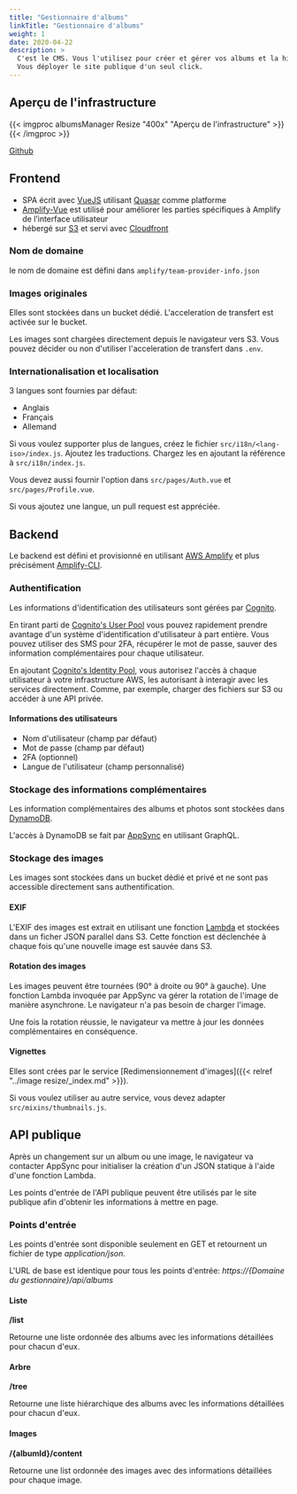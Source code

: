 ```yaml
---
title: "Gestionnaire d'albums"
linkTitle: "Gestionnaire d'albums"
weight: 1
date: 2020-04-22
description: >
  C'est le CMS. Vous l'utilisez pour créer et gérer vos albums et la hiérarchie imbriquée. Charger vos images et les assigner aux albums. Assigner les couvertures d'albums.
  Vous déployer le site publique d'un seul click.
---
```

## Aperçu de l'infrastructure
{{< imgproc albumsManager Resize "400x" "Aperçu de l'infrastructure" >}}
{{< /imgproc >}}

<a class="btn btn-sm btn-secondary mr-3 mb-4" href="https://github.com/yapawa/albumsManager">
  Github <i class="fab fa-github ml-2 "></i>
</a>

## Frontend

* SPA écrit avec [VueJS](https://vuejs.org/) utilisant [Quasar](https://quasar.dev/) comme platforme
* [Amplify-Vue](https://docs.amplify.aws/ui-legacy/q/framework/vue) est utilisé pour améliorer les parties spécifiques à Amplify de l’interface utilisateur
* hébergé sur [S3](https://aws.amazon.com/s3/) et servi avec [Cloudfront](https://aws.amazon.com/cloudfront/)

### Nom de domaine
le nom de domaine est défini dans `amplify/team-provider-info.json`

### Images originales
Elles sont stockées dans un bucket dédié. L'acceleration de transfert est activée sur le bucket.

Les images sont chargées directement depuis le navigateur vers S3. Vous pouvez décider ou non d'utiliser l'acceleration de transfert dans `.env`.

### Internationalisation et localisation
3 langues sont fournies par défaut:
* Anglais
* Français
* Allemand

Si vous voulez supporter plus de langues, créez le fichier `src/i18n/<lang-iso>/index.js`. Ajoutez les traductions. Chargez les en ajoutant la référence à `src/i18n/index.js`.

Vous devez aussi fournir l'option dans `src/pages/Auth.vue` et `src/pages/Profile.vue`.

Si vous ajoutez une langue, un pull request est appréciée.

## Backend

Le backend est défini et provisionné en utilisant [AWS Amplify](https://aws.amazon.com/amplify/) et plus précisément [Amplify-CLI](https://docs.amplify.aws/cli).

### Authentification

Les informations d'identification des utilisateurs sont gérées par [Cognito](https://aws.amazon.com/cognito/).

En tirant parti de [Cognito's User Pool](https://docs.aws.amazon.com/cognito/latest/developerguide/getting-started-with-cognito-user-pools.html)
vous pouvez rapidement prendre avantage d'un système d'identification d'utilisateur à part entière. Vous pouvez utiliser des SMS pour 2FA, récupérer le mot de passe, sauver des information complémentaires pour chaque utilisateur.

En ajoutant [Cognito's Identity Pool](https://docs.aws.amazon.com/cognito/latest/developerguide/cognito-identity.html),
vous autorisez l'accès à chaque utilisateur à votre infrastructure AWS, les autorisant à interagir avec les services directement. Comme, par exemple, charger des fichiers sur S3 ou accéder à une API privée.

#### Informations des utilisateurs
* Nom d'utilisateur (champ par défaut)
* Mot de passe (champ par défaut)
* 2FA (optionnel)
* Langue de l'utilisateur (champ personnalisé)

### Stockage des informations complémentaires
Les information complémentaires des albums et photos sont stockées dans [DynamoDB](https://aws.amazon.com/dynamodb/).

L'accès à DynamoDB se fait par [AppSync](https://aws.amazon.com/appsync/) en utilisant GraphQL.

### Stockage des images
Les images sont stockées dans un bucket dédié et privé et ne sont pas accessible directement sans authentification.

#### EXIF
L'EXIF des images est extrait en utilisant une fonction [Lambda](https://aws.amazon.com/lambda/) et stockées dans un ficher JSON parallel dans S3. Cette fonction est déclenchée à chaque fois qu'une nouvelle image est sauvée dans S3.

#### Rotation des images
Les images peuvent être tournées (90° à droite ou 90° à gauche). Une fonction Lambda invoquée par AppSync va gérer la rotation de l'image de manière asynchrone. Le navigateur n'a pas besoin de charger l'image.

Une fois la rotation réussie, le navigateur va mettre à jour les données complémentaires en conséquence.

#### Vignettes

Elles sont crées par le service [Redimensionnement d'images]({{< relref "../image resize/_index.md" >}}).

Si vous voulez utiliser au autre service, vous devez adapter `src/mixins/thumbnails.js`.

## API publique

Après un changement sur un album ou une image, le navigateur va contacter AppSync pour initialiser la création d'un JSON statique à l'aide d'une fonction Lambda.

Les points d'entrée de l'API publique peuvent être utilisés par le site publique afin d'obtenir les informations à mettre en page.

### Points d'entrée

Les points d'entrée sont disponible seulement en GET et retournent un fichier de type *application/json*.

L'URL de base est identique pour tous les points d'entrée: *https://{Domaine du gestionnaire}/api/albums*

#### Liste

__/list__

Retourne une liste ordonnée des albums avec les informations détaillées pour chacun d'eux.

#### Arbre

__/tree__

Retourne une liste hiérarchique des albums avec les informations détaillées pour chacun d'eux.

#### Images

__/{albumId}/content__

Retourne une list ordonnée des images avec des informations détaillées pour chaque image.
